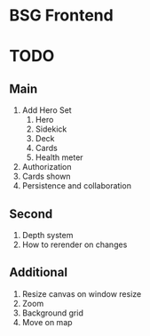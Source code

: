 # BSG Frontend

# TODO

## Main

1. Add Hero Set
   1. Hero
   2. Sidekick
   3. Deck
   4. Cards
   5. Health meter
2. Authorization
3. Cards shown
4. Persistence and collaboration

## Second

1. Depth system
2. How to rerender on changes

## Additional

1. Resize canvas on window resize
2. Zoom
3. Background grid
4. Move on map
